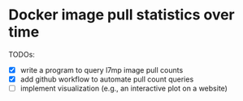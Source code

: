 # Docker image pull statistics over time

TODOs:
- [x] write a program to query l7mp image pull counts
- [x] add github workflow to automate pull count queries
- [ ] implement visualization (e.g., an interactive plot on a website)
